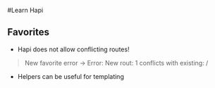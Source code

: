#Learn Hapi

## Favorites

- Hapi does not allow conflicting routes!

> New favorite error -> Error: New rout: 1 conflicts with existing: /

- Helpers can be useful for templating